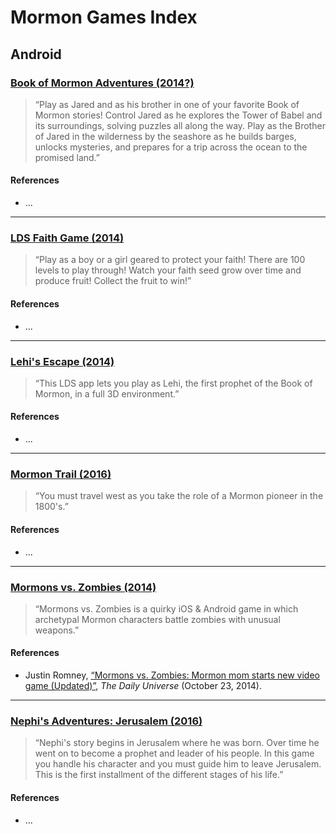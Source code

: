 # Mormon Games Index
## Android

### [Book of Mormon Adventures (2014?)](https://play.google.com/store/apps/details?id=com.tegtap.bom1)

> “Play as Jared and as his brother in one of your favorite Book of Mormon stories! Control Jared as he explores the Tower of Babel and its surroundings, solving puzzles all along the way. Play as the Brother of Jared in the wilderness by the seashore as he builds barges, unlocks mysteries, and prepares for a trip across the ocean to the promised land.”

#### References
- ...

---

### [LDS Faith Game (2014)](https://play.google.com/store/apps/details?id=com.thehyzercompanyllc.ldsfaithgame)

> “Play as a boy or a girl geared to protect your faith! There are 100 levels to play through! Watch your faith seed grow over time and produce fruit! Collect the fruit to win!”

#### References
- ...

---

### [Lehi's Escape (2014)](https://play.google.com/store/apps/details?id=com.thehyzercompanyllc.lehisescape)

> “This LDS app lets you play as Lehi, the first prophet of the Book of Mormon, in a full 3D environment.”

#### References
- ...

---

### [Mormon Trail (2016)](https://play.google.com/store/apps/details?id=com.sub6resources.westwardho)

> “You must travel west as you take the role of a Mormon pioneer in the 1800's.”

#### References
 - ...

 ---

### [Mormons vs. Zombies (2014)](https://www.facebook.com/MormonsvsZombies)

> “Mormons vs. Zombies is a quirky iOS & Android game in which archetypal Mormon characters battle zombies with unusual weapons.”

#### References
 - Justin Romney, [“Mormons vs. Zombies: Mormon mom starts new video game (Updated)”](http://universe.byu.edu/2014/10/23/mormons-vs-zombies/), _The Daily Universe_ (October 23, 2014).

 ---

 ### [Nephi's Adventures: Jerusalem (2016)](https://play.google.com/store/apps/details?id=com.akahatastudios.ladn)

> “Nephi's story begins in Jerusalem where he was born. Over time he went on to become a prophet and leader of his people. In this game you handle his character and you must guide him to leave Jerusalem. This is the first installment of the different stages of his life.”

 #### References
  - ...
